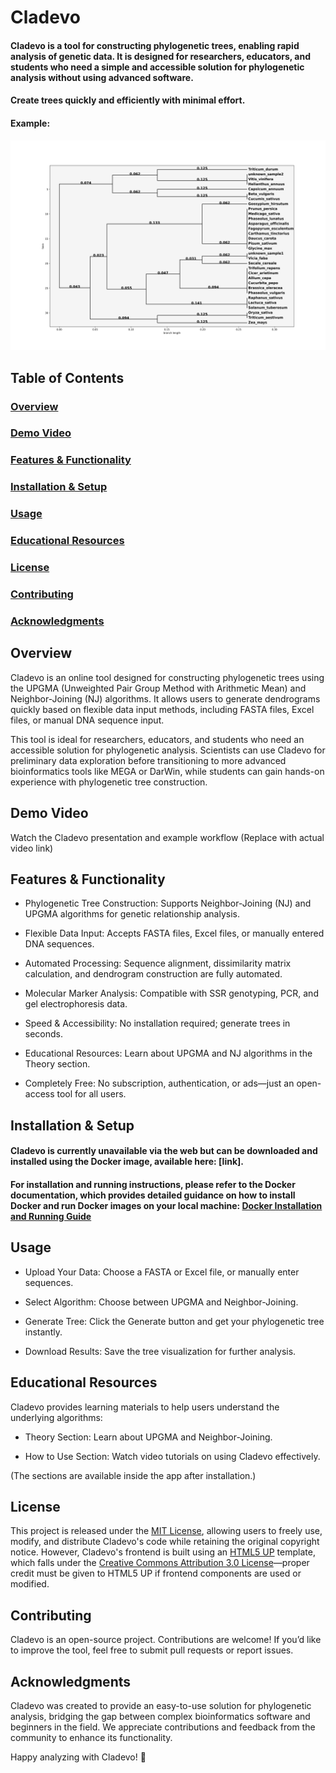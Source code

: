 # Cladevo
#### Cladevo is a tool for constructing phylogenetic trees, enabling rapid analysis of genetic data. It is designed for researchers, educators, and students who need a simple and accessible solution for phylogenetic analysis without using advanced software.

#### Create trees quickly and efficiently with minimal effort. 
#### Example:
![Logo](static/images/tree11.png)
## Table of Contents

### [Overview](#overview)  
### [Demo Video](#demo-video)  
### [Features & Functionality](#features--functionality)  
### [Installation & Setup](#installation--setup)  
### [Usage](#usage)  
### [Educational Resources](#educational-resources)  
### [License](#license)  
### [Contributing](#contributing)  
### [Acknowledgments](#acknowledgments)  


## Overview

Cladevo is an online tool designed for constructing phylogenetic trees using the UPGMA (Unweighted Pair Group Method with Arithmetic Mean) and Neighbor-Joining (NJ) algorithms. It allows users to generate dendrograms quickly based on flexible data input methods, including FASTA files, Excel files, or manual DNA sequence input.

This tool is ideal for researchers, educators, and students who need an accessible solution for phylogenetic analysis. Scientists can use Cladevo for preliminary data exploration before transitioning to more advanced bioinformatics tools like MEGA or DarWin, while students can gain hands-on experience with phylogenetic tree construction.

## Demo Video

Watch the Cladevo presentation and example workflow (Replace with actual video link)

## Features & Functionality

* Phylogenetic Tree Construction: Supports Neighbor-Joining (NJ) and UPGMA algorithms for genetic relationship analysis.

* Flexible Data Input: Accepts FASTA files, Excel files, or manually entered DNA sequences.

* Automated Processing: Sequence alignment, dissimilarity matrix calculation, and dendrogram construction are fully automated.

* Molecular Marker Analysis: Compatible with SSR genotyping, PCR, and gel electrophoresis data.

* Speed & Accessibility: No installation required; generate trees in seconds.

* Educational Resources: Learn about UPGMA and NJ algorithms in the Theory section.

* Completely Free: No subscription, authentication, or ads—just an open-access tool for all users.

## Installation & Setup

#### Cladevo is currently unavailable via the web but can be downloaded and installed using the Docker image, available here: [link].
#### For installation and running instructions, please refer to the Docker documentation, which provides detailed guidance on how to install Docker and run Docker images on your local machine: [Docker Installation and Running Guide](https://docs.docker.com/get-docker/)

## Usage

* Upload Your Data: Choose a FASTA or Excel file, or manually enter sequences.

* Select Algorithm: Choose between UPGMA and Neighbor-Joining.

* Generate Tree: Click the Generate button and get your phylogenetic tree instantly.

* Download Results: Save the tree visualization for further analysis.

## Educational Resources

Cladevo provides learning materials to help users understand the underlying algorithms:

* Theory Section: Learn about UPGMA and Neighbor-Joining.

* How to Use Section: Watch video tutorials on using Cladevo effectively.

(The sections are available inside the app after installation.)

## License

This project is released under the [MIT License](https://opensource.org/license/MIT), allowing users to freely use, modify, and distribute Cladevo's code while retaining the original copyright notice. However, Cladevo's frontend is built using an [HTML5 UP](https://html5up.net/) template, which falls under the [Creative Commons Attribution 3.0 License](https://html5up.net/license)—proper credit must be given to HTML5 UP if frontend components are used or modified.

## Contributing

Cladevo is an open-source project. Contributions are welcome! If you’d like to improve the tool, feel free to submit pull requests or report issues.

## Acknowledgments

Cladevo was created to provide an easy-to-use solution for phylogenetic analysis, bridging the gap between complex bioinformatics software and beginners in the field. We appreciate contributions and feedback from the community to enhance its functionality.

Happy analyzing with Cladevo! 🚀
